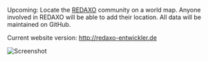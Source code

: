 Upcoming: Locate the [REDAXO](https://redaxo.org) community on a world map. Anyone involved in REDAXO will be able to add their location. All data will be maintained on GitHub.

Current website version: http://redaxo-entwickler.de

![Screenshot](https://raw.githubusercontent.com/FriendsOfREDAXO/redaxo-entwickler.github.io/assets/redaxo-entwickler_01.jpg)

